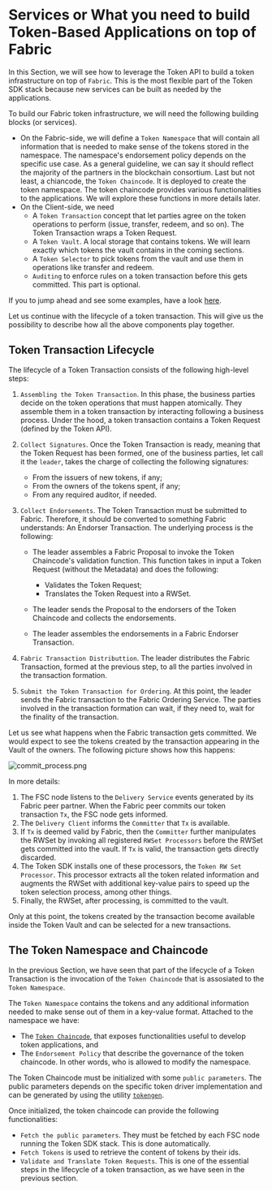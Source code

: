 # Services or What you need to build Token-Based Applications on top of Fabric

In this Section, we will see how to leverage the Token API to build a token infrastructure on top of `Fabric`.
This is the most flexible part of the Token SDK stack because new services can be built as needed by the applications.

To build our Fabric token infrastructure, we will need the following building blocks (or services).

- On the Fabric-side, we will define a `Token Namespace` that will contain all information that is needed to make 
  sense of the tokens stored in the namespace. The namespace's endorsement policy depends on the specific use case.
  As a general guideline, we can say it should reflect the majority of the partners in the blockchain consortium.
  Last but not least, a chiancode, the `Token Chaincode`. It is deployed to create the token namespace.
  The token chaincode provides various functionalities to the applications.
  We will explore these functions in more details later.
- On the Client-side, we need
    - A `Token Transaction` concept that let parties agree on the token operations to perform 
      (issue, transfer, redeem, and so on). The Token Transaction wraps a Token Request.
    - A `Token Vault`. A local storage that contains tokens. We will learn exactly which tokens the vault contains
      in the coming sections.
    - A `Token Selector` to pick tokens from the vault and use them in operations like transfer and redeem.
    - `Auditing` to enforce rules on a token transaction before this gets committed. This part is optional.
  
If you to jump ahead and see some examples, have a look [here](./../samples/README.md).

Let us continue with the lifecycle of a token transaction. This will give us the possibility to describe
how all the above components play together.

## Token Transaction Lifecycle

The lifecycle of a Token Transaction consists of the following high-level steps:

1. `Assembling the Token Transaction`. In this phase, the business parties decide on the token operations
that must happen atomically. They assemble them in a token transaction by interacting following a business process.
   Under the hood, a token transaction contains a Token Request (defined by the Token API).

2. `Collect Signatures`. Once the Token Transaction is ready, meaning that the Token Request has been formed, 
   one of the business parties, let call it the `leader`, takes the charge of collecting the following signatures:
   - From the issuers of new tokens, if any;
   - From the owners of the tokens spent, if any;
   - From any required auditor, if needed.

3. `Collect Endorsements`. The Token Transaction must be submitted to Fabric. Therefore, it should be converted 
to something Fabric understands: An Endorser Transaction. The underlying process is the following:
   - The leader assembles a Fabric Proposal to invoke the Token Chaincode's  validation function. This function
    takes in input a Token Request (without the Metadata) and does the following:
     - Validates the Token Request;
     - Translates the Token Request into a RWSet.
  
   - The leader sends the Proposal to the endorsers of the Token Chaincode and collects the endorsements.
   - The leader assembles the endorsements in a Fabric Endorser Transaction.
    
4. `Fabric Transaction Distributtion`. The leader distributes the Fabric Transaction, formed at the previous step, 
   to all the parties involved in the transaction formation.

5. `Submit the Token Transaction for Ordering`. At this point, the leader sends the Fabric transaction to the Fabric
Ordering Service. The parties involved in the transaction formation can wait, if they need to, wait for the finality of
   the transaction.
   

Let us see what happens when the Fabric transaction gets committed. 
We would expect to see the tokens created by the transaction appearing in the Vault of the owners.
The following picture shows how this happens: 

![commit_process.png](imgs/commit_process.png)

In more details:
1. The FSC node listens to the `Delivery Service` events generated by its Fabric peer partner. 
   When the Fabric peer commits our token transaction `Tx`, the FSC node gets informed.
2. The `Delivery Client` informs the `Committer` that `Tx` is available.
3. If `Tx` is deemed valid by Fabric, then the `Committer` further manipulates the RWSet by invoking all registered
   `RWSet Processors` before the RWSet gets committed into the vault. If `Tx` is valid, the transaction gets directly 
   discarded.
4. The Token SDK installs one of these processors, the `Token RW Set Processor`. This processor extracts all the token
   related information and augments the RWSet with additional key-value pairs to speed up the 
   token selection process, among other things.
5. Finally, the RWSet, after processing, is committed to the vault.

Only at this point, the tokens created by the transaction become available inside the Token Vault and can be selected
for a new transactions.

## The Token Namespace and Chaincode

In the previous Section, we have seen that part of the lifecycle of a Token Transaction is the invocation of the 
`Token Chaincode` that is assosiated to the `Token Namespace`.

The `Token Namespace` contains the tokens and any additional information needed to make sense out of them
in a key-value format. Attached to the namespace we have:
- The [`Token Chaincode`](https://github.com/hyperledger-labs/fabric-token-sdk/tree/main/token/services/network/fabric/tcc),
  that exposes functionalities useful to develop token applications, and
- The `Endorsement Policy` that describe the governance of the token chaincode. In other words, who is allowed to
  modify the namespace.

The Token Chaincode must be initialized with some `public parameters`.
The public parameters depends on the specific token driver implementation and can be generated by 
using the utility [`tokengen`](./../cmd/tokengen/README.md).

Once initialized, the token chaincode can provide the following functionalities:
- `Fetch the public parameters`. They must be fetched by each FSC node running the Token SDK stack.
  This is done automatically.
- `Fetch Tokens` is used to retrieve the content of tokens by their ids.
- `Validate and Translate Token Requests`. This is one of the essential steps in the lifecycle of a token transaction,
  as we have seen in the previous section.